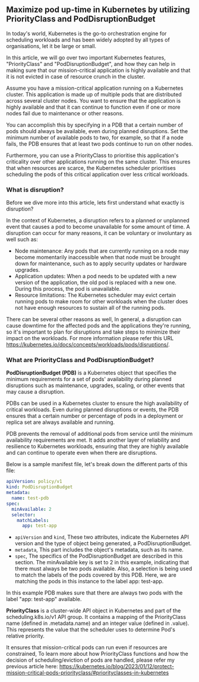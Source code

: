 ## Maximize pod up-time in Kubernetes by utilizing PriorityClass and PodDisruptionBudget ##

In today's world, Kubernetes is the go-to orchestration engine for scheduling workloads and has been widely adopted by all types of organisations, let it be large or small.

In this article, we will go over two important Kubernetes features, "PriorityClass" and "PodDisruptionBudget", and how they can help in making sure that our mission-critical application is highly available and that it is not evicted in case of resource crunch in the cluster.

Assume you have a mission-critical application running on a Kubernetes cluster. This application is made up of multiple pods that are distributed across several cluster nodes. You want to ensure that the application is highly available and that it can continue to function even if one or more nodes fail due to maintenance or other reasons.

You can accomplish this by specifying in a PDB that a certain number of pods should always be available, even during planned disruptions. Set the minimum number of available pods to two, for example, so that if a node fails, the PDB ensures that at least two pods continue to run on other nodes.

Furthermore, you can use a PriorityClass to prioritise this application's criticality over other applications running on the same cluster. This ensures that when resources are scarce, the Kubernetes scheduler prioritises scheduling the pods of this critical application over less critical workloads.


### What is disruption? ###

Before we dive more into this article, lets first understand what exactly is disruption?

In the context of Kubernetes, a disruption refers to a planned or unplanned event that causes a pod to become unavailable for some amount of time. A disruption can occur for many reasons, it can be voluntary or involuntary as well such as:
- Node maintenance: Any pods that are currently running on a node may become momentarily inaccessible when that node must be brought down for maintenance, such as to apply security updates or hardware upgrades.
- Application updates: When a pod needs to be updated with a new version of the application, the old pod is replaced with a new one. During this process, the pod is unavailable.
- Resource limitations: The Kubernetes scheduler may evict certain running pods to make room for other workloads when the cluster does not have enough resources to sustain all of the running pods.

There can be several other reasons as well, In general, a disruption can cause downtime for the affected pods and the applications they're running, so it's important to plan for disruptions and take steps to minimize their impact on the workloads. For more information please refer this URL https://kubernetes.io/docs/concepts/workloads/pods/disruptions/. 


### What are PriorityClass and PodDisruptionBudget? ###

**PodDisruptionBudget (PDB)** is a Kubernetes object that specifies the minimum requirements for a set of pods' availability during planned disruptions such as maintenance, upgrades, scaling, or other events that may cause a disruption.

PDBs can be used in a Kubernetes cluster to ensure the high availability of critical workloads. Even during planned disruptions or events, the PDB ensures that a certain number or percentage of pods in a deployment or replica set are always available and running.

PDB prevents the removal of additional pods from service until the minimum availability requirements are met. It adds another layer of reliability and resilience to Kubernetes workloads, ensuring that they are highly available and can continue to operate even when there are disruptions.

Below is a sample manifest file, let's break down the different parts of this file:

```yaml
apiVersion: policy/v1
kind: PodDisruptionBudget
metadata:
  name: test-pdb
spec:
  minAvailable: 2
  selector:
    matchLabels:
      app: test-app
```

- `apiVersion` and `kind`, These two attributes, indicate the Kubernetes API version and the type of object being generated, a PodDisruptionBudget.
- `metadata`, This part includes the object's metadata, such as its name.
- `spec`, The specifics of the PodDisruptionBudget are described in this section. The minAvailable key is set to 2 in this example, indicating that there must always be two pods available. Also, a selection is being used to match the labels of the pods covered by this PDB. Here, we are matching the pods in this instance to the label app: test-app.

In this example PDB makes sure that there are always two pods with the label "app: test-app" available.

**PriorityClass** is a cluster-wide API object in Kubernetes and part of the scheduling.k8s.io/v1 API group. It contains a mapping of the PriorityClass name (defined in .metadata.name) and an integer value (defined in .value). This represents the value that the scheduler uses to determine Pod's relative priority.

It ensures that mission-critical pods can run even if resources are constrained, To learn more about how PriorityClass functions and how the decision of scheduling/eviction of pods are handled, please refer my previous article here: https://kubernetes.io/blog/2023/01/12/protect-mission-critical-pods-priorityclass/#priorityclasses-in-kubernetes 
